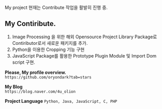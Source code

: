 My project
현재는 Contribute 작업을 활발히 진행 중.


My Contiribute.
--------

1. Image Processing 을 위한 해외 Opensource Project Library Package로 Contiributor로서 새로운 패키지를 추가.
2. Python을 이용한 Cropping 기능 구현
3. JavaScript Package를 활용한 Prototype Plugin Module 및 Import Dom script 구현.


**Please, My profile overview.**<br>
``` https://github.com/oryondark?tab=stars ```

**My Blog**<br>
``` https://blog.naver.com/4u_olion ```

**Project Language**
``` Python, Java, JavaScript, C, PHP ```

